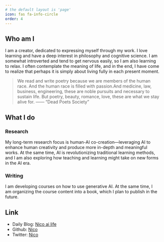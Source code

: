 ```yaml
---
# the default layout is 'page'
icon: fas fa-info-circle
order: 4
---
```


## Who am I

I am a creator, dedicated to expressing myself through my work. I love learning and have a deep interest in philosophy and cognitive science. I am somewhat introverted and tend to get nervous easily, so I am also learning to relax. I often contemplate the meaning of life, and in the end, I have come to realize that perhaps it is simply about living fully in each present moment.

> We read and write poetry because we are members of the human race. And the human race is filled with passion.And medicine, law, business, engineering, these are noble pursuits and necessary to sustain life. But poetry, beauty, romance, love, these are what we stay alive for. —— “Dead Poets Society”

## What I do

### Research

My long-term research focus is human-AI co-creation—leveraging AI to enhance human creativity and produce more in-depth and meaningful works. At the same time, AI is revolutionizing traditional learning methods, and I am also exploring how teaching and learning might take on new forms in the AI era.

### Writing

I am developing courses on how to use generative AI. At the same time, I am organizing the course content into a book, which I plan to publish in the future.

## Link

- Daily Blog: [Nico ai life](nicoai.life)
- Github: [Nico](https://github.com/zhengxixuan)
- Twitter: [Nico](https://x.com/nicotalkaboutai)